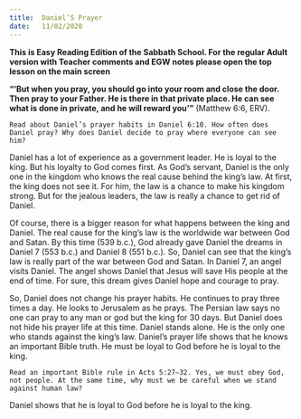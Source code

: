 ```yaml
---
title:  Daniel’S Prayer
date:   11/02/2020
---
```


**This is Easy Reading Edition of the Sabbath School. For the regular Adult version with Teacher comments and EGW notes please open the top lesson on the main screen** 

**“‘But when you pray, you should go into your room and close the door. Then pray to your Father. He is there in that private place. He can see what is done in private, and he will reward you’”** (Matthew 6:6, ERV).

`Read about Daniel’s prayer habits in Daniel 6:10. How often does Daniel pray? Why does Daniel decide to pray where everyone can see him?`

Daniel has a lot of experience as a government leader. He is loyal to the king. But his loyalty to God comes first. As God’s servant, Daniel is the only one in the kingdom who knows the real cause behind the king’s law. At first, the king does not see it. For him, the law is a chance to make his kingdom strong. But for the jealous leaders, the law is really a chance to get rid of Daniel.

Of course, there is a bigger reason for what happens between the king and Daniel. The real cause for the king’s law is the worldwide war between God and Satan. By this time (539 b.c.), God already gave Daniel the dreams in Daniel 7 (553 b.c.) and Daniel 8 (551 b.c.). So, Daniel can see that the king’s law is really part of the war between God and Satan. In Daniel 7, an angel visits Daniel. The angel shows Daniel that Jesus will save His people at the end of time. For sure, this dream gives Daniel hope and courage to pray.

So, Daniel does not change his prayer habits. He continues to pray three times a day. He looks to Jerusalem as he prays. The Persian law says no one can pray to any man or god but the king for 30 days. But Daniel does not hide his prayer life at this time. Daniel stands alone. He is the only one who stands against the king’s law. Daniel’s prayer life shows that he knows an important Bible truth. He must be loyal to God before he is loyal to the king.

`Read an important Bible rule in Acts 5:27–32. Yes, we must obey God, not people. At the same time, why must we be careful when we stand against human law?`

Daniel shows that he is loyal to God before he is loyal to the king.
